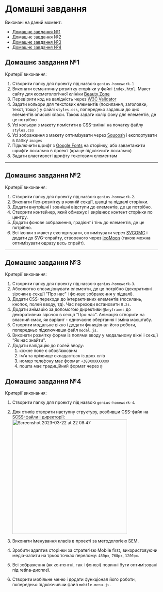 # Домашні завдання

Виконані на даний момент:

- [Домашнє завдання №1](#Домашнє-завдання-1)
- [Домашнє завдання №2](#Домашнє-завдання-2)
- [Домашнє завдання №3](#Домашнє-завдання-3)
- [Домашнє завдання №4](#Домашнє-завдання-4)

## Домашнє завдання №1

Критерії виконання:

1. Створити папку для проекту під назвою `genius-homework-1`
2. Виконати семантичну розмітку сторінки у файлі `index.html`. Макет сайту для
   косметологічної клініки
   [Beauty Zone](https://www.figma.com/file/sBABARapP4nL9lK1dG3n1l/Beauty-Zone?node-id=30:13827&t=5TZsDPh49nijl4fH-1)
3. Перевірити код на валідність через
   [W3C Validator](https://validator.w3.org/#validate_by_uri)
4. Задати кольори для текстових елементів (посилання, заголовки, текст, тощо )
   у файлі `styles.css`, попередньо задавши до цих елементів описові класи.
   Також задати колір фону для елементів, де це потрібно
5. Усі кольори з макету помістити в CSS-змінні на початку файлу `styles.css`
6. Усі зображення з макету оптимізувати через [Squoosh](https://squoosh.app/)
   і експортувати в папку `images`
7. Підключити шрифт з [Google Fonts](https://fonts.google.com/) на сторінку,
   або завантажити шрифти локально в проект (краще підключити локально)
8. Задати властивості шрифту текстовим елементам

---

## Домашнє завдання №2

Критерії виконання:

1. Створити папку для проекту під назвою `genius-homework-2`.
2. Виконати flex-розмітку в кожній секції, шапці та підвалі сторінки.
3. Додати внутрішні і зовнішні відступи до елементів, де це потрібно.
4. Створити контейнер, який обмежує і вирівнює контент сторінки по центру.
5. Додати фонове зображення, градієнт і тінь до елементів, де це потрібно.
6. Всі іконки з макету експортувати, оптимізувати через
   [SVGOMG](https://jakearchibald.github.io/svgomg/) і додати до SVG-спрайту,
   створеного через [IcoMoon](https://icomoon.io/) (також можна оптимізувати
   одразу весь спрайт).

---

## Домашнє завдання №3

Критерії виконання:

1. Створити папку для проекту під назвою `genius-homework-3`.
2. Абсолютно спозиціонувати елементи, де це потрібно (декоративні зірочки в секції "Про нас" і фонове зображення у підвалі).
3. Додати CSS-переходи до інтерактивних елементів (посилань, кнопок, полей вводу, тд). Час переходи встановити `0.2s`.
4. Додати анімацію за допомогою директиви `@keyframes` до декоративних зірочок в секції "Про нас". Анімацію створити на власний смак, як варіант - одночасне обертання і зміна масштабу.
5. Створити модальне вікно і додати функціонал його роботи, попередньо підключивши файл `modal.js`.
6. Виконати розмітку форми із полями вводу у модальному вікні і секції "Як нас знайти".
7. Додати валідацію до полей вводу:
   1. кожне поле є обовʼязковим
   2. імʼя та прізвище складається із двох слів
   3. номер телефону має формат `+380ХХХХХХХХХ`
   4. пошта має традиційний формат через `@`

## Домашнє завдання №4

Критерії виконання:

1. Створити папку для проекту під назвою `genius-homework-4`.
2. Для стилів створити наступну структуру, розбивши CSS-файл на SCSS-файли і директорії:
   <img width="378" alt="Screenshot 2023-03-22 at 22 08 47" src="https://user-images.githubusercontent.com/124382088/227026318-836b83e3-888e-42b7-9b6f-52b3f04f9923.png">

3. Виконати іменування класів в проекті за методологією БЕМ.
4. Зробити адаптив сторінки за стратегією Mobile first, використовуючи медіа-запити на трьох точках перелому: `480px`, `768px`, `1200px`.
5. Всі зображення (як контентні, так і фонові) повинні бути оптимізовані під retina-дисплеї.
6. Створити мобільне меню і додати функціонал його роботи, попередньо підключивши файл `mobile-menu.js`.
